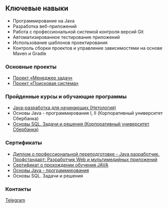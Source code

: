 ## Ключевые навыки
* Программирование на Java
* Разработка веб-приложений
* Работа с профессиональной системой контроля версий Git
* Автоматизированное тестирование приложений
* Использование шаблонов проектирования
* Контроль сборки проектов и управление зависимостями на основе Maven и Gradle

### Основные проекты

* [Проект «Менеджер задач»](https://github.com/elenalem3/TaskManager)
* [Проект «Поисковая система»](https://github.com/elenalem3/pcs-final-diplom)

### Пройденные курсы и обучающие программы
* [Java-разработка для начинающих (Нетология)]( https://cat.2035.university/rall/course/18723/?_ga=2.28831803.643243159.1670099510-1890383760.1651844711)
* Основы Java - программирования I, II (Корпоративный университет Сбербанка)
* [Основы SQL. Задачи и решения (Корпоративный университет Сбербанка)](https://sberuniversity.ru/learning/courses/hard-skills/osnovy-sql-i-baz-dannykh9858/)

### Сертификаты
* [Диплом о профессиональной переподготовке - Java разработчик. Профстандарт: Разработчик Web и мультимедийных приложений](https://github.com/elenalem3/elenalem3/blob/master/%D0%94%D0%B8%D0%BF%D0%BB%D0%BE%D0%BC.JPG)
* [Сертификат о прохождении обучения JAVA](https://github.com/elenalem3/elenalem3/blob/master/certificate.pdf)
* [Основы Java - программирования](https://github.com/elenalem3/elenalem3/blob/master/%D0%A1%D0%B1%D0%B5%D1%80%D1%83%D0%BD%D0%B8%D0%B2%D0%B5%D1%80.JPG)
* Основы SQL. Задачи и решения


### Контакты
[Telegram](https://t.me/elenkagoy)


